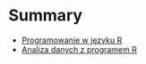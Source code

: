 # Summary

* [Programowanie w języku R](Programowanie/programowanie_w_jezyku_r.md)
* [Analiza danych z programem R](Analiza/analiza_danych_z_programem_r.md)

